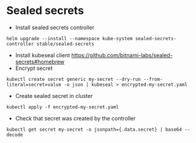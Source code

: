 # Sealed secrets

* Install sealed secrets controller
```
helm upgrade --install --namespace kube-system sealed-secrets-controller stable/sealed-secrets
```

* Install kubeseal client https://github.com/bitnami-labs/sealed-secrets#homebrew
* Encrypt secret
```
kubectl create secret generic my-secret --dry-run --from-literal=secret=value -o json | kubeseal > encrypted-my-secret.yaml
```

* Create sealed secret in cluster
```
kubectl apply -f encrypted-my-secret.yaml
```

* Check that secret was created by the controller
```
kubectl get secret my-secret -o jsonpath={.data.secret} | base64 --decode
```
